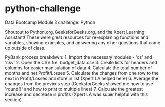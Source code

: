# python-challenge
Data Bootcamp Module 3 challenge: Python

Shoutout to Python.org, GeeksforGeeks.org, and the Xpert Learning Assistant! These were great resources for re-explaining functions and variables, showing examples, and answering any other questions that came up outside of class.

PyBank process breakdown:
    1. Import the necessary modules - 'os' and 'csv'
    2. Open the CSV file, budget_data.csv
    3. Create lists for headers and columns for easier manipulation of data
    4. Calculate the total number of months and net Profit/Losses
    5. Calculate the changes from one row to the next in Profit/Losses and store in list (Xpert LA helped here)
    6. Average the changes from the previous step (GeeksforGeeks showed me how to use 'round()' and how to print to multiple lines)
    7. Calculate the greatest increase and decrease in profits (Xpert LA was super helpful with this section)
    
